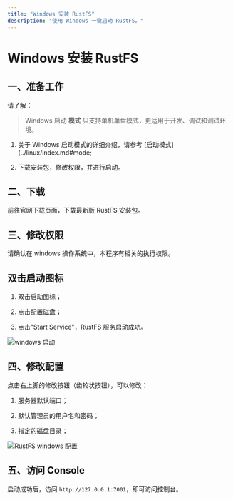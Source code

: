 ```yaml
---
title: "Windows 安装 RustFS"
description: "使用 Windows 一键启动 RustFS。"
---
```


# Windows 安装 RustFS

## 一、准备工作

请了解：

> Windows 启动 **模式** 只支持单机单盘模式，更适用于开发、调试和测试环境。


1. 关于 Windows 启动模式的详细介绍，请参考 [启动模式](../linux/index.md#mode;

2. 下载安装包，修改权限，并进行启动。


## 二、下载

前往官网下载页面，下载最新版 RustFS 安装包。


## 三、修改权限

请确认在 windows 操作系统中，本程序有相关的执行权限。


## 双击启动图标

1. 双击启动图标；

2. 点击配置磁盘；

3. 点击"Start Service"，RustFS 服务启动成功。


<img src="./images/windows-setup.jpg" alt="windows 启动" />



## 四、修改配置

点击右上脚的修改按钮（齿轮状按钮），可以修改：

1. 服务器默认端口；

2. 默认管理员的用户名和密码；

3. 指定的磁盘目录；

<img src="./images/setting.jpg" alt="RustFS windows 配置" />



## 五、访问 Console


启动成功后，访问 `http://127.0.0.1:7001`，即可访问控制台。

